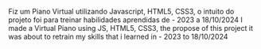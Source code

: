 Fiz um Piano Virtual utilizando Javascript, HTML5, CSS3, o intuito do projeto foi para treinar habilidades aprendidas de - 2023 a 18/10/2024
I made a Virtual Piano using JS, HTML5, CSS3, the propose of this project it was about to retrain my skills that i learned in - 2023 to 18/10/2024 
